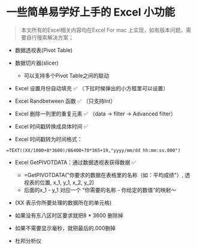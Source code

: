 # 一些简单易学好上手的 Excel 小功能


> 本文所有的Excel相关内容均在Excel For mac 上实现，如有版本问题，需要自行搜索解决方案；

- 数据透视表(Pivot Table)

- 数据切片器(slicer)
  - 可以支持多个Pivot Table之间的联动

- Excel 设置月份自动填充 ✅ （下拉时候弹出的小方框里可以设置）
- Excel Randbetween 函数 ✅ （只支持Int）
- Excel 删除一列里的重复元素 ✅ （data -> filter -> Advanced filter）
- Excel 时间戳转换成具体时间 ✅ 
- Excel 时间戳转为时间格式：

```
=TEXT((XX/1000+8*3600)/86400+70*365+19,"yyyy/mm/dd hh:mm:ss.000")
```
- Excel GetPIVOTDATA：通过数据透视表获得数据 ✅
  - =GetPIVOTDATA("你要求的数据在表格里的名称（如：平均成绩"）, 透视表的位置, x_1, y_1, x_2, y_2)
  - 后面的x_1 - y_1 对应一个 “你需要的名称 - 你给定的数值”的映射～

- (XX 表示你所要处理的数据所在的单元格)
- 如果没有东八区时区要求就把8 * 3600 删除掉
- 如果不需要显示毫秒，就把最后的.000删掉
- 杜邦分析仪